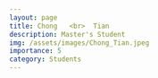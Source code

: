 ```yaml
---
layout: page
title: Chong   <br>  Tian
description: Master's Student
img: /assets/images/Chong_Tian.jpeg
importance: 5
category: Students
---
```


